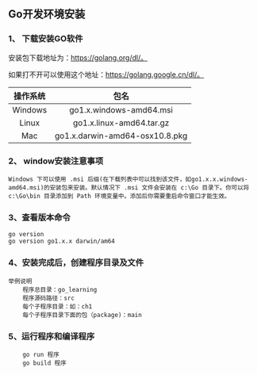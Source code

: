 ## Go开发环境安装
### 1、 下载安装GO软件


安装包下载地址为：https://golang.org/dl/。

如果打不开可以使用这个地址：https://golang.google.cn/dl/。


|操作系统|包名|
|:-------:|:----------:|
|Windows|go1.x.windows-amd64.msi|
|Linux|go1.x.linux-amd64.tar.gz|
|Mac|go1.x.darwin-amd64-osx10.8.pkg|


### 2、 window安装注意事项
```
Windows 下可以使用 .msi 后缀(在下载列表中可以找到该文件，如go1.x.x.windows-amd64.msi)的安装包来安装。默认情况下 .msi 文件会安装在 c:\Go 目录下。你可以将 c:\Go\bin 目录添加到 Path 环境变量中。添加后你需要重启命令窗口才能生效。
```

### 3、查看版本命令
```
go version
go version go1.x.x darwin/am64
```

### 4、安装完成后，创建程序目录及文件
```
举例说明
    程序总目录：go_learning
    程序源码路径：src
    每个子程序目录：如：ch1
    每个子程序目录下面的包（package)：main
```

### 5、运行程序和编译程序
```
    go run 程序
    go build 程序
```
